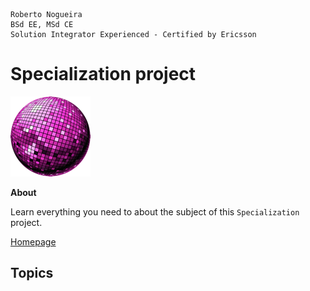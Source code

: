 ```
Roberto Nogueira  
BSd EE, MSd CE
Solution Integrator Experienced - Certified by Ericsson
```
# Specialization project

![specialization image](images/specialization.png)

**About**

Learn everything you need to about the subject of this `Specialization` project.

[Homepage](https://specialization.com)

## Topics
```
```
